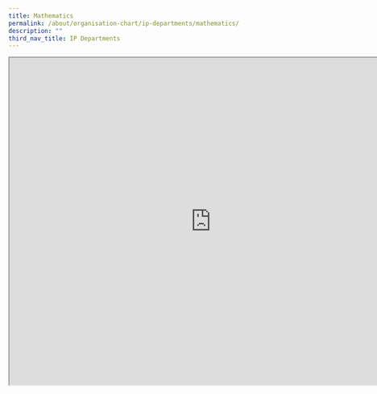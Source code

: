 ```yaml
---
title: Mathematics
permalink: /about/organisation-chart/ip-departments/mathematics/
description: ""
third_nav_title: IP Departments
---
```

<iframe src="https://docs.google.com/document/d/e/2PACX-1vQZZaY3L4i3VAiXCJGGO5SWLz-8BubQAlsDzBQorh6d3IMV9w_wKi9uOX7HwUjdSQEfKwyB93Ok60PK/pub?embedded=true" width=800px height=650px scrolling="no"></iframe>
